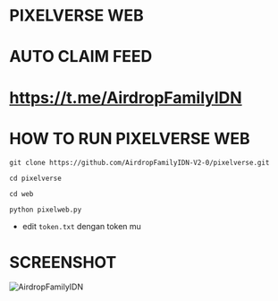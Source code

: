 # PIXELVERSE WEB
# AUTO CLAIM FEED
# https://t.me/AirdropFamilyIDN

# HOW TO RUN PIXELVERSE WEB
```
git clone https://github.com/AirdropFamilyIDN-V2-0/pixelverse.git
```
```
cd pixelverse
```
```
cd web
```
```
python pixelweb.py
```

- edit ```token.txt``` dengan token mu

# SCREENSHOT
![AirdropFamilyIDN](https://github.com/user-attachments/assets/b622e380-ac9d-4c4c-a56e-bddd486a4b8a)
